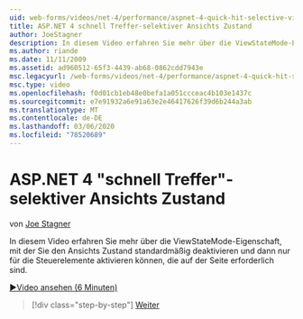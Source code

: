 ```yaml
---
uid: web-forms/videos/net-4/performance/aspnet-4-quick-hit-selective-view-state
title: ASP.NET 4 schnell Treffer-selektiver Ansichts Zustand
author: JoeStagner
description: In diesem Video erfahren Sie mehr über die ViewStateMode-Eigenschaft, mit der Sie den Ansichts Zustand standardmäßig deaktivieren und dann nur für die Steuerelemente aktivieren können, die requi...
ms.author: riande
ms.date: 11/11/2009
ms.assetid: ad960512-65f3-4439-ab68-0862cdd7943e
msc.legacyurl: /web-forms/videos/net-4/performance/aspnet-4-quick-hit-selective-view-state
msc.type: video
ms.openlocfilehash: f0d01cb1eb48e0befa1a051ccceac4b103e1437c
ms.sourcegitcommit: e7e91932a6e91a63e2e46417626f39d6b244a3ab
ms.translationtype: MT
ms.contentlocale: de-DE
ms.lasthandoff: 03/06/2020
ms.locfileid: "78520689"
---
```

# <a name="aspnet-4-quick-hit---selective-view-state"></a>ASP.NET 4 "schnell Treffer"-selektiver Ansichts Zustand

von [Joe Stagner](https://github.com/JoeStagner)

In diesem Video erfahren Sie mehr über die ViewStateMode-Eigenschaft, mit der Sie den Ansichts Zustand standardmäßig deaktivieren und dann nur für die Steuerelemente aktivieren können, die auf der Seite erforderlich sind.

[&#9654;Video ansehen (6 Minuten)](https://channel9.msdn.com/Blogs/ASP-NET-Site-Videos/aspnet-4-quick-hit-selective-view-state)

> [!div class="step-by-step"]
> [Weiter](aspnet-4-quick-hit-easy-state-compression.md)
